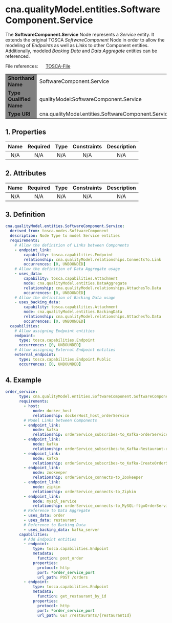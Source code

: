 # cna.qualityModel.entities.SoftwareComponent.Service

The __SoftwareComponent.Service__ Node represents a _Service_ entity.
It extends the original TOSCA _SoftwareComponent_ Node in order to allow the modeling of _Endpoints_ as well as _Links_ to other Component entities.
Additionally, modeled _Backing Data_ and _Data Aggregate_ entities can be referenced.

File references:&nbsp;&nbsp;&nbsp;&nbsp;&nbsp; [TOSCA-File](https://github.com/KarolinDuerr/MA-CNA-ModelingSupport/tree/main/TOSCA_Extension/Nodes/SoftwareComponent_Service.tosca)

<table>
    <tr>
        <td bgcolor="grey"><b>Shorthand Name</b></td>
        <td>SoftwareComponent.Service</td>
    </tr>
    <tr>
        <td bgcolor="grey"><b>Type Qualified Name</b></td>
        <td>qualityModel:SoftwareComponent.Service</td> <!--TODO keep?-->
    </tr>
    <tr>
        <td bgcolor="grey"><b>Type URI</b></td>
        <td>cna.qualityModel.entities.SoftwareComponent.Service</td>
    </tr>
</table>

## 1. Properties

| Name | Required | Type | Constraints | <div align="center">__Description__</div> |
|:----:|:--------:|:----:|:-----------:|:-----------:|
| N/A | N/A | N/A | N/A | N/A |

## 2. Attributes

| Name | Required | Type | Constraints | <div align="center">__Description__</div> |
|:----:|:--------:|:----:|:-----------:|:-----------:|
| N/A | N/A | N/A | N/A | N/A |

## 3. Definition

```yaml
cna.qualityModel.entities.SoftwareComponent.Service:
  derived_from: tosca.nodes.SoftwareComponent
  description: Node Type to model Service entities
  requirements:
    # Allow the definition of Links between Components
    - endpoint_link:
        capability: tosca.capabilities.Endpoint
        relationship: cna.qualityModel.relationships.ConnectsTo.Link
        occurrences: [0, UNBOUNDED]
    # Allow the definition of Data Aggregate usage
    - uses_data:
        capability: tosca.capabilities.Attachment
        node: cna.qualityModel.entities.DataAggregate
        relationship: cna.qualityModel.relationships.AttachesTo.Data
        occurrences: [0, UNBOUNDED]
    # Allow the definition of Backing Data usage
    - uses_backing_data:
        capability: tosca.capabilities.Attachment
        node: cna.qualityModel.entities.BackingData
        relationship: cna.qualityModel.relationships.AttachesTo.Data
        occurrences: [0, UNBOUNDED]
  capabilities:
    # Allow assigning Endpoint entities
    endpoint:
      type: tosca.capabilities.Endpoint
      occurrences: [0, UNBOUNDED]
    # Allow assigning External Endpoint entities
    external_endpoint:
      type: tosca.capabilities.Endpoint.Public
      occurrences: [0, UNBOUNDED]
```

## 4. Example

```yaml
order_service:
      type: cna.qualityModel.entities.SoftwareComponent.SoftwareComponent.Service
      requirements:
        - host:
            node: docker_host
            relationship: dockerHost_host_orderService
        # Model Links between Components
        - endpoint_link:
            node: kafka
            relationship: orderService_subscribes-to_Kafka-orderService-receiveFrom
        - endpoint_link:
            node: kafka
            relationship: orderService_subscribes-to_Kafka-Restaurant-receiveFrom
        - endpoint_link:
            node: kafka
            relationship: orderService_subscribes-to_Kafka-CreateOrderSaga-reply-receiveFrom
        - endpoint_link:
            node: zookeeper
            relationship: orderService_connects-to_Zookeeper
        - endpoint_link:
            node: zipkin
            relationship: orderService_connects-to_Zipkin
        - endpoint_link:
            node: mysql_service
            relationship: orderService_connects-to_MySQL-ftgoOrderService
        # Reference to Data Aggregate
        - uses_data: order
        - uses_data: restaurant
        # Reference to Backing Data
        - uses_backing_data: kafka_server
      capabilities:
        # Add Endpoint entities
        - endpoint:
            type: tosca.capabilities.Endpoint
            metadata:
              function: post_order
            properties:
              protocol: http
              port: *order_service_port
              url_path: POST /orders
        - endpoint:
            type: tosca.capabilities.Endpoint
            metadata:
              function: get_restaurant_by_id
            properties:
              protocol: http
              port: *order_service_port
              url_path: GET /restaurants/{restaurantId}
```
